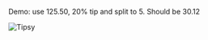 Demo: use 125.50, 20% tip and split to 5. Should be 30.12

![Tipsy](https://github.com/TTCGit/Tipsy/assets/22380694/b42ae4bc-5726-4f26-aa4f-91b345e06987)
